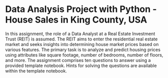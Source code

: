 # Data Analysis Project with Python - House Sales in King County, USA

In this assignment, the role of a Data Analyst at a Real Estate Investment Trust (REIT) is assumed. The REIT aims to enter the residential real estate market and seeks insights into determining house market prices based on various features. The primary task is to analyze and predict housing prices using attributes like square footage, number of bedrooms, number of floors, and more. The assignment comprises ten questions to answer using a provided template notebook. Hints for solving the questions are available within the template notebook.
